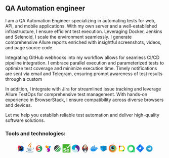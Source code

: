 QA Automation engineer
---

I am a QA Automation Engineer specializing in automating tests for web, API, and mobile applications. With my own server and a well-established infrastructure, I ensure efficient test execution. Leveraging Docker, Jenkins and Selenoid, I scale the environment seamlessly. I generate comprehensive Allure reports enriched with insightful screenshots, videos, and page source code.

Integrating GitHub webhooks into my workflow allows for seamless CI/CD pipeline integration. I embrace parallel execution and parameterized tests to optimize test coverage and minimize execution time. Timely notifications are sent via email and Telegram, ensuring prompt awareness of test results through a custom

In addition, I integrate with Jira for streamlined issue tracking and leverage Allure TestOps for comprehensive test management. With hands-on experience in BrowserStack, I ensure compatibility across diverse browsers and devices.

Let me help you establish reliable test automation and deliver high-quality software solutions.

### Tools and technologies:

<p  align="center">
  <code><img width="5%" title="IntelliJ IDEA" src="./images/icons/IDEA-logo.svg"></code>
  <code><img width="5%" title="Java" src="./images/icons/java-logo.svg"></code>
  <code><img width="5%" title="JUnit5" src="./images/icons/junit5-logo.svg"></code>
  <code><img width="5%" title="Selenide" src="./images/icons/selenide-logo.svg"></code>
  <code><img width="5%" title="REST-Assured" src="./images/icons/rest-assured-logo.svg"></code>
  <code><img width="5%" title="Selenium" src="images/icons/selenium.png"></code>
  <code><img width="5%" title="Appium" src="./images/icons/appium.svg"></code>
  <code><img width="5%" title="Jenkins" src="./images/icons/jenkins-logo.svg"></code>
  <code><img width="5%" title="Docker" src="images/icons/docker.png"></code>
  <code><img width="5%" title="Selenoid" src="./images/icons/selenoid-logo.svg"></code>
  <code><img width="5%" title="Browserstack" src="./images/icons/browserstack.svg"></code>
  <code><img width="5%" title="Allure Report" src="./images/icons/allure-Report-logo.svg"></code>
  <code><img width="5%" title="Allure TestOps" src="./images/icons/allure_testops.png"></code>
  <code><img width="5%" title="Jira" src="./images/icons/jira-logo.svg"></code>
  <code><img width="5%" title="Telegram" src="./images/icons/Telegram.svg"></code>
</p>
